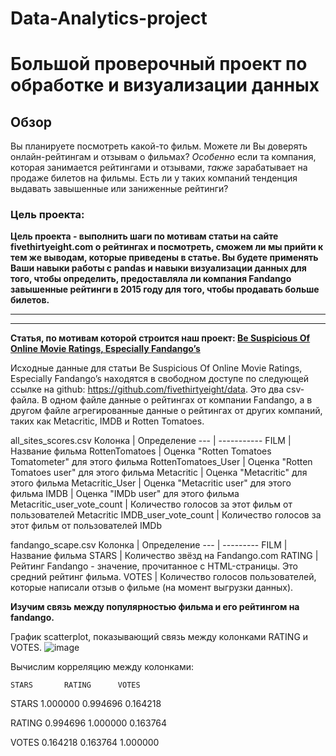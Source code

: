 # Data-Analytics-project
# Большой проверочный проект по обработке и визуализации данных

## Обзор

Вы планируете посмотреть какой-то фильм. Можете ли Вы доверять онлайн-рейтингам и отзывам о фильмах? *Особенно* если та компания, которая занимается рейтингами и отзывами, *также* зарабатывает на продаже билетов на фильмы. Есть ли у таких компаний тенденция выдавать завышенные или заниженные рейтинги?

### Цель проекта:

**Цель проекта - выполнить шаги по мотивам статьи на сайте fivethirtyeight.com о рейтингах и посмотреть, сможем ли мы прийти к тем же выводам, которые приведены в статье. Вы будете применять Ваши навыки работы с pandas и навыки визуализации данных для того, чтобы определить, предоставляла ли компания Fandango завышенные рейтинги в 2015 году для того, чтобы продавать больше билетов.**

---
---

**Статья, по мотивам которой строится наш проект: [Be Suspicious Of Online Movie Ratings, Especially Fandango’s](http://fivethirtyeight.com/features/fandango-movies-ratings/)**

Исходные данные для статьи Be Suspicious Of Online Movie Ratings, Especially Fandango’s находятся в свободном доступе по следующей ссылке на github: https://github.com/fivethirtyeight/data. Это два csv-файла. В одном файле данные о рейтингах от компании Fandango, а в другом файле агрегированные данные о рейтингах от других компаний, таких как Metacritic, IMDB и Rotten Tomatoes.

all_sites_scores.csv
Колонка | Определение
--- | -----------
FILM | Название фильма
RottenTomatoes | Оценка "Rotten Tomatoes Tomatometer" для этого фильма
RottenTomatoes_User | Оценка "Rotten Tomatoes user" для этого фильма
Metacritic | Оценка "Metacritic" для этого фильма
Metacritic_User | Оценка "Metacritic user" для этого фильма
IMDB | Оценка "IMDb user" для этого фильма
Metacritic_user_vote_count | Количество голосов за этот фильм от пользователей Metacritic
IMDB_user_vote_count | Количество голосов за этот фильм от пользователей IMDb

fandango_scape.csv
Колонка | Определение
--- | ---------
FILM | Название фильма
STARS | Количество звёзд на Fandango.com
RATING |  Рейтинг Fandango - значение, прочитанное с HTML-страницы. Это средний рейтинг фильма.
VOTES | Количество голосов пользователей, которые написали отзыв о фильме (на момент выгрузки данных).

**Изучим связь между популярностью фильма и его рейтингом на fandango.**

График scatterplot, показывающий связь между колонками RATING и VOTES.
![image](https://github.com/NurzhanDanenov/Data-Analytics-project/assets/132642544/ce785352-f8bc-4665-a2b7-f79e3488a438)

Вычислим корреляцию между колонками:

	STARS		RATING		VOTES

STARS	1.000000	0.994696	0.164218

RATING	0.994696	1.000000	0.163764

VOTES	0.164218	0.163764	1.000000
